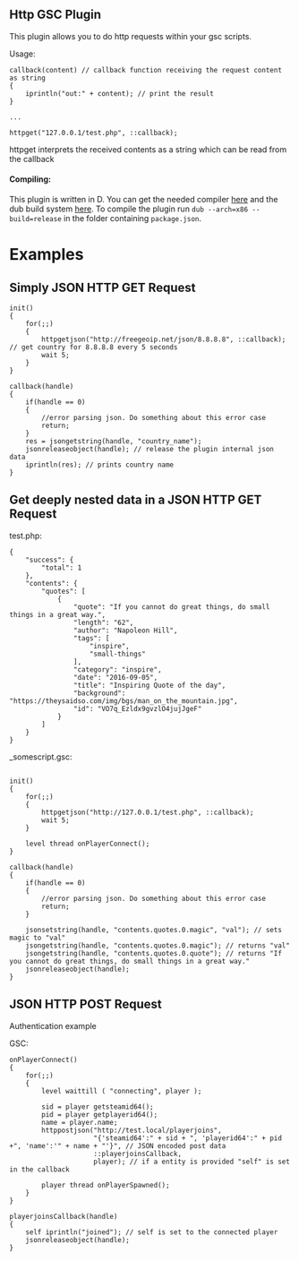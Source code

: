## Http GSC Plugin
This plugin allows you to do http requests within your gsc scripts.

Usage:
```
callback(content) // callback function receiving the request content as string
{
    iprintln("out:" + content); // print the result
}

...

httpget("127.0.0.1/test.php", ::callback);
```

httpget interprets the received contents as a string which can be read from the callback

#### Compiling:
This plugin is written in D. You can get the needed compiler [here](https://dlang.org/download.html) and the dub build system [here](https://code.dlang.org/download). To compile the plugin run `dub --arch=x86 --build=release` in the folder containing `package.json`.


# Examples
## Simply JSON HTTP GET Request

```
init()
{
	for(;;)
	{
		httpgetjson("http://freegeoip.net/json/8.8.8.8", ::callback); // get country for 8.8.8.8 every 5 seconds
		wait 5; 
	}	
}

callback(handle)
{
	if(handle == 0)
	{
		//error parsing json. Do something about this error case
		return;
	}
	res = jsongetstring(handle, "country_name");
	jsonreleaseobject(handle); // release the plugin internal json data
	iprintln(res); // prints country name
}                                                                 
```

## Get deeply nested data in a JSON HTTP GET Request

test.php:
```
{                                                                                         
    "success": {                                                                          
        "total": 1                                                                        
    },                                                                                    
    "contents": {                                                                         
        "quotes": [                                                                       
            {                                                                             
                "quote": "If you cannot do great things, do small things in a great way.",
                "length": "62",                                                           
                "author": "Napoleon Hill",                                                
                "tags": [                                                                 
                    "inspire",                                                            
                    "small-things"                                                        
                ],                                                                        
                "category": "inspire",                                                    
                "date": "2016-09-05",                                                     
                "title": "Inspiring Quote of the day",                                    
                "background": "https://theysaidso.com/img/bgs/man_on_the_mountain.jpg",   
                "id": "VO7q_Ezldx9gvzlO4jujJgeF"                                          
            }                                                                             
        ]                                                                                 
    }                                                                                     
}    
```

_somescript.gsc:
```

init()
{
	for(;;)
	{
		httpgetjson("http://127.0.0.1/test.php", ::callback);
		wait 5;
	}

	level thread onPlayerConnect();	
}

callback(handle)
{
	if(handle == 0)
	{
		//error parsing json. Do something about this error case
		return;
	}

	jsonsetstring(handle, "contents.quotes.0.magic", "val"); // sets magic to "val"
	jsongetstring(handle, "contents.quotes.0.magic"); // returns "val"
	jsongetstring(handle, "contents.quotes.0.quote"); // returns "If you cannot do great things, do small things in a great way."
	jsonreleaseobject(handle);
}
```

## JSON HTTP POST Request

Authentication example

GSC:
```
onPlayerConnect()
{
	for(;;)
	{
		level waittill ( "connecting", player );
		
		sid = player getsteamid64();
		pid = player getplayerid64();
		name = player.name;
		httppostjson("http://test.local/playerjoins", 
					 "{'steamid64':" + sid + ", 'playerid64':" + pid +", 'name':'" + name + "'}", // JSON encoded post data
					 ::playerjoinsCallback,
					 player); // if a entity is provided "self" is set in the callback 
	
		player thread onPlayerSpawned();
	}
}

playerjoinsCallback(handle)
{
	self iprintln("joined"); // self is set to the connected player
	jsonreleaseobject(handle);
}
```


